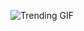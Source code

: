 
<!-- GIF_SECTION -->
![Trending GIF](https://media1.giphy.com/media/v1.Y2lkPThiYjIxNzcyZGJ0ZXdtZTJ1bmQ2bWJmNnYxYXU1dDY1aXhwZG8zaWVueGFiNzVrYiZlcD12MV9naWZzX3NlYXJjaCZjdD1n/GtZbEjCA68cR37dXBy/giphy.gif)
<!-- END_GIF_SECTION -->
